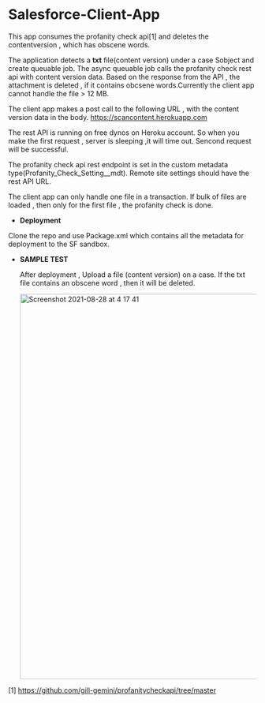 # Salesforce-Client-App

This app consumes the profanity check api[1] and deletes the contentversion , which has obscene words.

The application detects a **txt** file(content version) under a case Sobject and create queuable job. The async queuable job calls the 
profanity check rest api with content version data. Based on the response from the API , the attachment is deleted , if it contains obcsene 
words.Currently the client app cannot handle the file > 12 MB.

The client app makes a post call to the following URL , with the content version data in the body.
https://scancontent.herokuapp.com

The rest API is running on free dynos on Heroku account. So when you make the first request , server is sleeping ,it will time out. Sencond request will be successful.


The profanity check api rest endpoint is set in the custom metadata type(Profanity_Check_Setting__mdt). Remote site settings should have the rest API URL.

The client app can only handle one file in a transaction. If bulk of files are loaded , then only for the first file , the profanity check is done.

* **Deployment**

Clone the repo and use Package.xml which contains all the metadata for deployment to the SF sandbox.

* **SAMPLE TEST**

  After deployment , Upload a file (content version) on a case. If the txt file contains an obscene word , then it will be deleted.
  
  <img width="781" alt="Screenshot 2021-08-28 at 4 17 41" src="https://user-images.githubusercontent.com/1822240/131201810-a0bc7d40-2c7c-43d4-b09e-cee5eb8e8b94.png">


[1] https://github.com/gill-gemini/profanitycheckapi/tree/master
